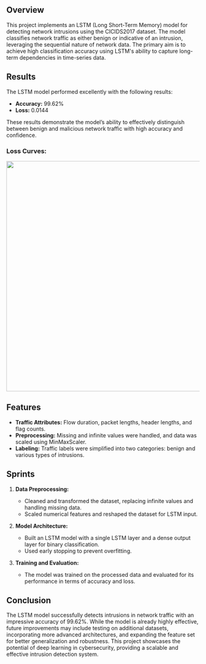 ## Overview
This project implements an LSTM (Long Short-Term Memory) model for detecting network intrusions using the CICIDS2017 dataset. The model classifies network traffic as either benign or indicative of an intrusion, leveraging the sequential nature of network data. The primary aim is to achieve high classification accuracy using LSTM's ability to capture long-term dependencies in time-series data.

## Results
The LSTM model performed excellently with the following results:

- **Accuracy:** 99.62%
- **Loss:** 0.0144

These results demonstrate the model’s ability to effectively distinguish between benign and malicious network traffic with high accuracy and confidence.

### Loss Curves:
<img src="https://github.com/leovidith/LSTM-Intrusion-Detection/blob/main/images/image.png" width="600px">

## Features
- **Traffic Attributes:** Flow duration, packet lengths, header lengths, and flag counts.
- **Preprocessing:** Missing and infinite values were handled, and data was scaled using MinMaxScaler.
- **Labeling:** Traffic labels were simplified into two categories: benign and various types of intrusions.

## Sprints
1. **Data Preprocessing:**
   - Cleaned and transformed the dataset, replacing infinite values and handling missing data.
   - Scaled numerical features and reshaped the dataset for LSTM input.
   
2. **Model Architecture:**
   - Built an LSTM model with a single LSTM layer and a dense output layer for binary classification.
   - Used early stopping to prevent overfitting.

3. **Training and Evaluation:**
   - The model was trained on the processed data and evaluated for its performance in terms of accuracy and loss.

## Conclusion
The LSTM model successfully detects intrusions in network traffic with an impressive accuracy of 99.62%. While the model is already highly effective, future improvements may include testing on additional datasets, incorporating more advanced architectures, and expanding the feature set for better generalization and robustness. This project showcases the potential of deep learning in cybersecurity, providing a scalable and effective intrusion detection system.
